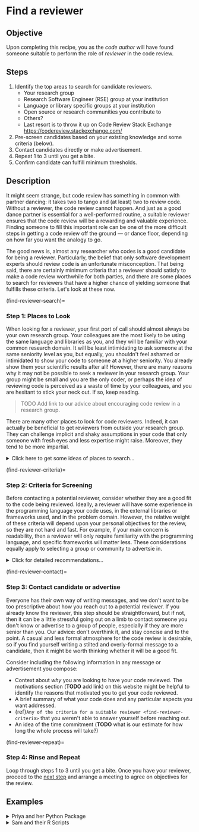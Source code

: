 # Find a reviewer

## Objective

Upon completing this recipe, you as the _code author_ will have found someone
suitable to perform the role of _reviewer_ in the code review.

## Steps

1. Identify the top areas to search for candidate reviewers.
    - Your research group
    - Research Software Engineer (RSE) group at your institution
    - Language or library specific groups at your institution
    - Open source or research communities you contribute to
    - Others?
    - Last resort is to throw it up on Code Review Stack Exchange
      <https://codereview.stackexchange.com/>
2. Pre-screen candidates based on your existing knowledge and some criteria
   (below).
3. Contact candidates directly or make advertisement.
4. Repeat 1 to 3 until you get a bite.
5. Confirm candidate can fulfill minimum thresholds.

## Description

It might seem strange, but code review has something in common with partner
dancing: it takes two to tango and (at least) two to review code. Without a
reviewer, the code review cannot happen. And just as a good dance partner is
essential for a well-performed routine, a suitable reviewer ensures that the
code review will be a rewarding and valuable experience. Finding someone to
fill this important role can be one of the more difficult steps in getting a
code review off the ground — or dance floor, depending on how far you want the
analogy to go.

The good news is, almost any researcher who codes is a good candidate for being a
reviewer. Particularly, the belief that only software development experts
should review code is an unfortunate misconception.
That being said, there are certainly minimum criteria that a reviewer should
satisfy to make a code review worthwhile for both parties, and there are some
places to search for reviewers that have a higher chance of yielding someone
that fulfills these criteria. Let's look at these now.

(find-reviewer-search)=
### Step 1: Places to Look

When looking for a reviewer, your first port of call should almost always be
your own research group. Your colleagues are the most likely to be using the
same language and libraries as you, and they will be familiar with your
common research domain. It will be least intimidating to ask someone at the
same seniority level as you, but equally, you shouldn't feel ashamed or
intimidated to show your code to someone at a higher seniority. You already
show them your scientific results after all! However, there are many reasons
why it may not be possible to seek a reviewer in your research group. Your
group might be small and you are the only coder, or perhaps the idea of
reviewing code is perceived as a waste of time by your colleagues, and you are
hesitant to stick your neck out. If so, keep reading.

> TODO Add link to our advice about encouraging code review in a research group.

There are many other places to look for code reviewers.  Indeed, it can actually
be beneficial to get reviewers from outside your research group. They can
challenge implicit and shaky assumptions in your code that only someone with
fresh eyes and less expertise might raise. Moreover, they tend to be more
impartial.

<details>
<summary> Click here to get some ideas of places to search... </summary>

If you are fortunate enough to have a Research Software Engineering
(RSE) group at your institution, then any member of that team would make a great
reviewer for your code. These groups have many different ways of operating, so
you will need to contact them to find out how to set up a code review.
Forewarning: it is likely the time of the RSE will need to be covered under
someone's budget, so if you were hesitant to have the conversation about code
review in your research group, that problem will probably resurface here.

Another great place to search within your institution or region are language or
library-specific community groups (e.g. a Python or R User Group). This can
help ensure the reviewer has experience with the same or similar tools you use.
Before {ref}`making your advertisement <find-reviewer-contact>`, consider asking one of the
community managers or someone you know in the community whether code review is
something that has been done before or others might be interested in. Just as
in the case with colleagues, you will be relying on people to volunteer their
time, and as you are probably all to familiar with, researchers have that in
very short supply. The community simply might not have the bandwidth to take on
code review.

It might be necessary to venture outside of your institution or immediate
geographic region to find a reviewer, and it is an increasingly viable option
in the context of remote working and many people getting used to asynchronous
communication. If you are part of a research organisation, community, or
working group that spans institutions and countries, this could be a viable
avenue to search for a reviewer. Your connections in these areas might not
themselves be suitable, but you can ask if they know anyone who might be.
Open source or open science communities could similarly be leveraged,
especially if you intend to make your software open source. If you have
extended an open source library or even just made some convenient scripts to
work with it, consider opening a merge/pull request to get the maintainers to
have a look. A good example of this for more mature software is [rOpenSci's
peer review initiative](https://bssw.io/blog_posts/a-community-of-practice-around-peer-review-for-long-term-research-software-sustainability) and the analogue for Python, [pyOpenSci](https://www.pyopensci.org/).

If none of the above options bear any fruit, then as a last resort you could
make a post on the [Code Review Stack
Exchange](https://codereview.stackexchange.com/). See the ["What questions can I
ask about here?"](https://codereview.stackexchange.com/help/on-topic) page to
determine whether it could suit your needs. Anecdotally, StackExchange sites can yield harsh criticism and are not always the most warm or welcoming places. Consider whether you want to open yourself up to that before posting.

</details>

(find-reviewer-criteria)=
### Step 2: Criteria for Screening

Before contacting a potential reviewer, consider whether they are a good fit to
the code being reviewed. Ideally, a reviewer will have some experience in the
programming language your code uses, in the external libraries or frameworks
used, and in the problem domain. However, the relative weight of these criteria
will depend upon your personal objectives for the review, so they are not hard
and fast. For example, if your main concern is readability, then a reviewer will
only require familiarity with the programming language, and specific frameworks
will matter less. These considerations equally apply to selecting a group or
community to advertsie in.

<details>
  <summary> Click for detailed recommendations... </summary>

1. Do they have some level of experience with the programming language(s) of
   your code? They do not need to be experts in the language(s), but they
   should not be absolute beginners. Code review is an opportunity to learn
   _more_ about a programming language, not to learn the language itself. 
2. Do they have some degree of knowledge about your research domain? This is
   not strictly necessary, but can be desirable. Domain knowledge will help
   your reviewer more quickly grasp the context of what your code is doing and
   therefore address the code itself more directly. Researchers or developers
   outside your domain can certainly offer valuable insight, but it might just
   take a bit longer. We are all for cross-disciplinary interactions.
3. Are they familiar with the libraries or tools that you use? As for the
   previous criterion, this one isn't strictly necessary, but it can have quite
   a large impact upon the value of the review. The importance of this
   criterion scales with the extent to which your code relies on another
   library or tool and how essential it is to the functionality of your code.
</details>

(find-reviewer-contact)=
### Step 3: Contact candidate or advertise

Everyone has their own way of writing messages, and we don't want to be too
prescriptive about how you reach out to a potential reviewer. If you already
know the reviewer, this step should be straightforward, but if not, then it can
be a little stressful going out on a limb to contact someone you don't know or
advertise to a group of people, especially if they are more senior than you.
Our advice: don't overthink it, and stay concise and to the point. A casual and
less formal atmosphere for the code review is desirable, so if you find
yourself writing a stilted and overly-formal message to a candidate, then it
might be worth thinking whether it will be a good fit.

Consider including the following information in any message or advertisement
you compose:

- Context about _why_ you are looking to have your code reviewed. The
  motivations section (**TODO** add link) on this website might be helpful to
  identify the reasons that motivated you to get your code reviewed.
- A brief summary of what your code does and any particular aspects you want
  addressed.
- {ref}`Any of the criteria for a suitable reviewer <find-reviewer-criteria>` 
  that you weren't able to answer yourself before reaching out.
- An idea of the time commitment (**TODO** what is our estimate for how long the
  whole process will take?)

(find-reviewer-repeat)=
### Step 4: Rinse and Repeat

Loop through steps 1 to 3 until you get a bite. Once you have your reviewer,
proceed to the [next step](meet_and_agree_on_objectives) and arrange a meeting
to agree on objectives for the review.

## Examples

<details>
<summary> Priya and her Python Package </summary>
Priya is a researcher in a small research group in a physics department, and
she's currently writing a Python package to process experimental data. She knows
the routines will be useful to others in her field, so she wants to share this
package.  She doesn't think anyone in her immediate research circle would be
appropriate for reviewing her code because she is mostly concerned about whether
it conforms to Pythonic standards and she knows her PI will see it as a waste of
time. Luckily, she recalls that there is a Python User Group at her university
that meets fairly regularly and has a Slack space. She privately messages one of
the administrators of the Slack space, asking whether code review is something
that the community might be able to help with. The administrator responds
positively, and Priya posts a brief advertisement giving a background to her
code and describing her objective to have it checked for "Pythonic" idioms.
Funnily enough, another researcher from her Physics Department, who she didn't
know, responds and agrees to help with a code review, stating he has experience
developing Python packages in the open source community.
</details>

<details>
<summary> Sam and their R Scripts </summary>
Sam is a PhD student in a medium-sized bioinformatics group writing R
scripts, who combines their own novel algorithms with libraries from their
group and the broader community. Sam has heard many warnings about code
reproducibility and maintainability and wants to make sure they can run their
code later in the PhD and build upon it. They are fortunate to have a healthy
and relaxed working relationship with one of the postdocs in the group who
has lots of R experience. Sam brings up the idea of code review in one of
their water cooler conversations, mentioning the points about reproducibility
and maintainability. The postdoc enthusiastically agrees, also wondering
aloud whether the whole group should start doing something like that.

</details>